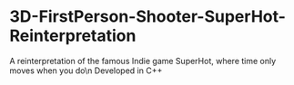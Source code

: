 # 3D-FirstPerson-Shooter-SuperHot-Reinterpretation
A reinterpretation of the famous Indie game SuperHot, where time only moves when you do\n
Developed in C++
